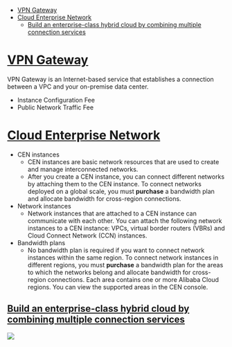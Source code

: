 - [VPN Gateway](#vpn-gateway)
- [Cloud Enterprise Network](#cloud-enterprise-network)
    - [Build an enterprise-class hybrid cloud by combining multiple connection services](#build-an-enterprise-class-hybrid-cloud-by-combining-multiple-connection-services)

# [VPN Gateway](https://www.alibabacloud.com/tc/product/vpn-gateway/pricing)
VPN Gateway is an Internet-based service that establishes a connection between a VPC and your on-premise data center.
- Instance Configuration Fee
- Public Network Traffic Fee

# [Cloud Enterprise Network](https://www.alibabacloud.com/help/tc/doc-detail/59870.htm)
- CEN instances
    - CEN instances are basic network resources that are used to create and manage interconnected networks.
    - After you create a CEN instance, you can connect different networks by attaching them to the CEN instance. To connect networks deployed on a global scale, you must **purchase** a bandwidth plan and allocate bandwidth for cross-region connections.
- Network instances
    - Network instances that are attached to a CEN instance can communicate with each other. You can attach the following network instances to a CEN instance: VPCs, virtual border routers (VBRs) and Cloud Connect Network (CCN) instances.
- Bandwidth plans
    - No bandwidth plan is required if you want to connect network instances within the same region. To connect network instances in different regions, you must **purchase** a bandwidth plan for the areas to which the networks belong and allocate bandwidth for cross-region connections. Each area contains one or more Alibaba Cloud regions. You can view the supported areas in the CEN console.

## [Build an enterprise-class hybrid cloud by combining multiple connection services](https://www.alibabacloud.com/help/doc-detail/101136.htm?spm=a2c63.p38356.b99.105.4f047100C8mZu3)
![](https://help-static-aliyun-doc.aliyuncs.com/assets/img/83131/156508652235239_en-US.png)